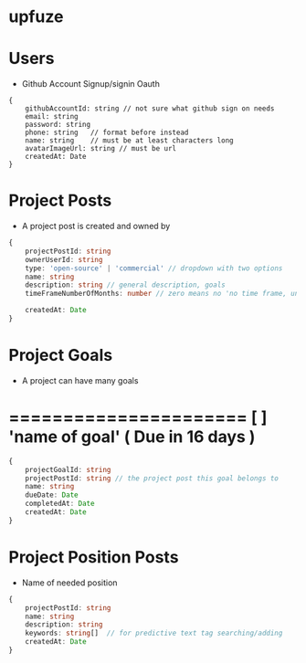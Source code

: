# upfuze

# Users

- Github Account Signup/signin Oauth

```type
{
    githubAccountId: string // not sure what github sign on needs
    email: string
    password: string
    phone: string   // format before instead
    name: string    // must be at least characters long
    avatarImageUrl: string // must be url
    createdAt: Date
}
```

# Project Posts
- A project post is created and owned by 

```typescript
{
    projectPostId: string
    ownerUserId: string
    type: 'open-source' | 'commercial' // dropdown with two options
    name: string
    description: string // general description, goals
    timeFrameNumberOfMonths: number // zero means no 'no time frame, unsure, to-be-dated'

    createdAt: Date
}
```

# Project Goals
- A project can have many goals

======================
[ ] 'name of goal' ( Due in 16 days )
======================

```typescript
{
    projectGoalId: string
    projectPostId: string // the project post this goal belongs to
    name: string
    dueDate: Date
    completedAt: Date
    createdAt: Date
}
```

# Project Position Posts

- Name of needed position
```typescript
{
    projectPostId: string
    name: string
    description: string
    keywords: string[]  // for predictive text tag searching/adding
    createdAt: Date
}
```
